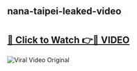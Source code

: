 ## nana-taipei-leaked-video 

# <h2><a href="http://freeplayer.one?title=nana-taipei-leaked-video&ref=21J">🔗 Click to Watch 👉🔴 VIDEO</a></h2>

<a href="http://freeplayer.one?title=nana-taipei-leaked-video&ref=21J" rel="nofollow" data-target="animated-image.originalLink"><img src="https://i.ibb.co.com/xMMVF88/686577567.gif" alt="Viral Video Original" style="max-width: 100%; display: inline-block;" data-target="animated-image.originalImage"></a>

